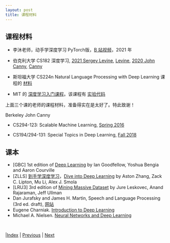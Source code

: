 ```yaml
---
layout: post
title: 课程材料
---
```


## 课程材料

- 李沐老师，动手学深度学习 PyTorch版，[B 站视频](https://space.bilibili.com/1567748478/channel/seriesdetail?sid=358497)，2021 年

- 伯克利大学 CS182 深度学习, [2021 Sergey Levine](https://cs182sp21.github.io/), [Levine](https://people.eecs.berkeley.edu/~svlevine/), [2020 John Canny](https://bcourses.berkeley.edu/courses/1487769/), [Canny](https://people.eecs.berkeley.edu/~jfc/)

- 斯坦福大学 CS224n Natural Language Processing with Deep Learning 课程的 [材料](https://web.stanford.edu/class/cs224n/)

- MIT 的 [深度学习入门课程](http://introtodeeplearning.com/)。该课程有 [实验代码](https://github.com/aamini/introtodeeplearning)

上面三个课的老师的课程材料，准备得实在是太好了。特此致谢！

Berkeley John Canny

- CS294-123: Scalable Machine Learning, [Spring 2016](https://bcourses.berkeley.edu/courses/1413454/)

- CS194/294-131: Special Topics in Deep Learning, [Fall 2018](https://berkeley-deep-learning.github.io/cs294-131-f18/)

## 课本

- [GBC] 1st edition of [Deep Learning](https://www.deeplearningbook.org/) by Ian Goodfellow, Yoshua Bengia and Aaron Courville
- [ZLLS] [到手学深度学习](https://zh-v2.d2l.ai/)，[Dive into Deep Learning](https://d2l.ai/index.html) by Aston Zhang, Zack C. Lipton, Mu Li, Alex J. Smola
- [LRU3] 3rd edition of [Mining Massive Dataset](http://www.mmds.org/) by Jure Leskovec, Anand Rajaraman, Jeff Ullman
- Dan Jurafsky and James H. Martin, Speech and Language Processing (3rd ed. draft), [网站](https://web.stanford.edu/~jurafsky/slp3/)
- Eugene Charniak. [Introduction to Deep Learning](https://cs.brown.edu/courses/csci1460/assets/files/deep-learning.pdf)
- Michael A. Nielsen. [Neural Networks and Deep Learning](http://neuralnetworksanddeeplearning.com/)

<br/>

|[Index](./) | [Previous](0-1-intro) | [Next](1-3-mlp)
